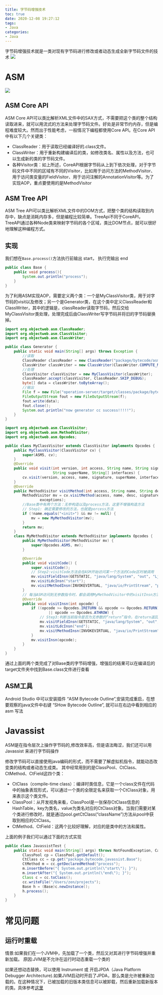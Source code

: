 ```yaml
---
title: 字节码增强技术
toc: true
date: 2020-12-08 19:27:12
tags:
- Java
categories:
- Java
---
```

字节码增强技术就是一类对现有字节码进行修改或者动态生成全新字节码文件的技术
![](https://p0.meituan.net/travelcube/12e1964581f38f04488dfc6d2f84f003110966.png)
<!--more-->

# ASM
![](https://p0.meituan.net/travelcube/3c40b90c6d92499ad4c708162095fe3029983.png)

## ASM Core API
ASM Core API可以类比解析XML文件中的SAX方式，不需要把这个类的整个结构读取进来，就可以用流式的方法来处理字节码文件。好处是非常节约内存，但是编程难度较大。然而出于性能考虑，一般情况下编程都使用Core API。在Core API中有以下几个关键类：

- ClassReader：用于读取已经编译好的.class文件。
- ClassWriter：用于重新构建编译后的类，如修改类名、属性以及方法，也可以生成新的类的字节码文件。
- 各种Visitor类：如上所述，CoreAPI根据字节码从上到下依次处理，对于字节码文件中不同的区域有不同的Visitor，比如用于访问方法的MethodVisitor、用于访问类变量的FieldVisitor、用于访问注解的AnnotationVisitor等。为了实现AOP，重点要使用的是MethodVisitor

## ASM Tree API
ASM Tree API可以类比解析XML文件中的DOM方式，把整个类的结构读取到内存中，缺点是消耗内存多，但是编程比较简单。TreeApi不同于CoreAPI，TreeAPI通过各种Node类来映射字节码的各个区域，类比DOM节点，就可以很好地理解这种编程方式。

## 实现
我们想在`Base.process()`方法执行前输出 start， 执行完输出 end
```java
public class Base {
    public void process(){    
        System.out.println("process");
    }
}
```
为了利用ASM实现AOP，需要定义两个类：一个是MyClassVisitor类，用于对字节码的visit以及修改；另一个是Generator类，在这个类中定义ClassReader和ClassWriter，其中的逻辑是，classReader读取字节码，然后交给MyClassVisitor类处理，处理完成后由ClassWriter写字节码并将旧的字节码替换掉。
```java
import org.objectweb.asm.ClassReader;
import org.objectweb.asm.ClassVisitor;
import org.objectweb.asm.ClassWriter;

public class Generator {
    public static void main(String[] args) throws Exception {
        //读取
        ClassReader classReader = new ClassReader("package/bytecode/asm/Base");
        ClassWriter classWriter = new ClassWriter(ClassWriter.COMPUTE_MAXS);
        //处理
        ClassVisitor classVisitor = new MyClassVisitor(classWriter);
        classReader.accept(classVisitor, ClassReader.SKIP_DEBUG);
        byte[] data = classWriter.toByteArray();
        //输出
        File f = new File("operation-server/target/classes/package/bytecode/asm/Base.class");
        FileOutputStream fout = new FileOutputStream(f);
        fout.write(data);
        fout.close();
        System.out.println("now generator cc success!!!!!");
    }
}
```
```java
import org.objectweb.asm.ClassVisitor;
import org.objectweb.asm.MethodVisitor;
import org.objectweb.asm.Opcodes;

public class MyClassVisitor extends ClassVisitor implements Opcodes {
    public MyClassVisitor(ClassVisitor cv) {
        super(ASM5, cv);
    }
    @Override
    public void visit(int version, int access, String name, String signature,
                      String superName, String[] interfaces) {
        cv.visit(version, access, name, signature, superName, interfaces);
    }
    @Override
    public MethodVisitor visitMethod(int access, String name, String desc, String signature, String[] exceptions) {
        MethodVisitor mv = cv.visitMethod(access, name, desc, signature,
                exceptions);
        //Base类中有两个方法：无参构造以及process方法，这里不增强构造方法
        // Step1: 确定需要修改的方法，也就是porcess方法
        if (!name.equals("<init>") && mv != null) {
            mv = new MyMethodVisitor(mv);
        }
        return mv;
    }
    class MyMethodVisitor extends MethodVisitor implements Opcodes {
        public MyMethodVisitor(MethodVisitor mv) {
            super(Opcodes.ASM5, mv);
        }

        @Override
        public void visitCode() {
            super.visitCode();
            // Step2:visitCode方法会在ASM开始访问某一个方法的Code区时被调用
            mv.visitFieldInsn(GETSTATIC, "java/lang/System", "out", "Ljava/io/PrintStream;");
            mv.visitLdcInsn("start");
            mv.visitMethodInsn(INVOKEVIRTUAL, "java/io/PrintStream", "println", "(Ljava/lang/String;)V", false);
        }
        // 每当ASM访问到无参数指令时，都会调用MyMethodVisitor中的visitInsn方法
        @Override
        public void visitInsn(int opcode) {
            if ((opcode >= Opcodes.IRETURN && opcode <= Opcodes.RETURN)
                    || opcode == Opcodes.ATHROW) {
                // Step3:判断当前指令是否为无参数的“return”指令，在return返回之前，打印"end"
                mv.visitFieldInsn(GETSTATIC, "java/lang/System", "out", "Ljava/io/PrintStream;");
                mv.visitLdcInsn("end");
                mv.visitMethodInsn(INVOKEVIRTUAL, "java/io/PrintStream", "println", "(Ljava/lang/String;)V", false);
            }
            mv.visitInsn(opcode);
        }
    }
}
```
通过上面的两个类完成了对Base类的字节码增强，增强后的结果可以在编译后的target文件夹中找到Base.class文件进行查看

## ASM工具
Android Studio 中可以安装插件 “ASM Bytecode Outline”,安装完成重启，在想要观察的java文件中右键 “SHow Bytecode Outline”, 就可以在右边中看到相应的asm 写法

# Javassist
ASM是在指令层次上操作字节码的,修改效率高，但是语法晦涩，我们还可以用Javassist 来进行字节码操作

修改字节码可以直接使用java编码的形式，而不需要了解虚拟机指令，就能动态改变类的结构或者动态生成类。
其中经常用到的是ClassPool、CtClass、CtMethod、CtField这四个类：
- CtClass（compile-time class）：编译时类信息，它是一个class文件在代码中的抽象表现形式，可以通过一个类的全限定名来获取一个CtClass对象，用来表示这个类文件。
- ClassPool：从开发视角来看，ClassPool是一张保存CtClass信息的HashTable，key为类名，value为类名对应的CtClass对象。当我们需要对某个类进行修改时，就是通过pool.getCtClass(“className”)方法从pool中获取到相应的CtClass。
- CtMethod、CtField：这两个比较好理解，对应的是类中的方法和属性。

上面的例子我们可以通过下面的方式实现
```java
public class JavassistTest {
    public static void main(String[] args) throws NotFoundException, CannotCompileException, IllegalAccessException, InstantiationException, IOException {
        ClassPool cp = ClassPool.getDefault();
        CtClass cc = cp.get("package.bytecode.javassist.Base");
        CtMethod m = cc.getDeclaredMethod("process");
        m.insertBefore("{ System.out.println(\"start\"); }");
        m.insertAfter("{ System.out.println(\"end\"); }");
        Class c = cc.toClass();
        cc.writeFile("/Users/zen/projects");
        Base h = (Base)c.newInstance();
        h.process();
    }
}
```

# 常见问题

## 运行时重载
情景:如果我们在一个JVM中，先加载了一个类，然后又对其进行字节码增强并重新加载。
原因:JVM是不允许在运行时动态重载一个类的

如果还想动态替换，可以使用 Instrument 或 开启JPDA（Java Platform Debugger Architecture).如果JVM启动时开启了JPDA，那么类是允许被重新加载的。在这种情况下，已被加载的旧版本类信息可以被卸载，然后重新加载新版本的类。具体参考[这里](https://tech.meituan.com/2019/09/05/java-bytecode-enhancement.html)
